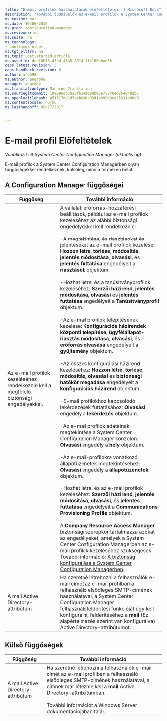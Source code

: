 ```yaml
---
title: "E-mail profilok használatának előfeltételei |} Microsoft Docs"
description: "További tudnivalók az e-mail profilok a System Center Configuration Manager és a függőségek, külsőleg mind a terméken belüli."
ms.custom: na
ms.date: 10/06/2016
ms.prod: configuration-manager
ms.reviewer: na
ms.suite: na
ms.technology:
- configmgr-other
ms.tgt_pltfrm: na
ms.topic: get-started-article
ms.assetid: dccf0b73-43bd-4545-8914-114168ebad36
caps.latest.revision: 5
caps.handback.revision: 0
author: arob98
ms.author: angrobe
manager: angrobe
ms.translationtype: Machine Translation
ms.sourcegitcommit: 199096db7a23fb14db98b95e75246ed254848ab7
ms.openlocfilehash: 451317db1d7aab888c03d1a099b9ce25311e06d0
ms.contentlocale: hu-hu
ms.lasthandoff: 05/17/2017


---
```

# <a name="email-profile-prerequisites"></a>E-mail profil Előfeltételek

*Vonatkozik: A System Center Configuration Manager (aktuális ág)*

E-mail profilok a System Center Configuration Managerben olyan függőségekkel rendelkeznek, külsőleg, mind a terméken belül.  

## <a name="configuration-manager-dependencies"></a>A Configuration Manager függőségei  

|Függőség|További információ|  
|----------------|----------------------|  
|Az e-mail profilok kezeléséhez rendelkeznie kell a megfelelő biztonsági engedélyekkel.|A vállalati erőforrás-hozzáférési beállítások, például az e-mail profilok kezeléséhez az alábbi biztonsági engedélyekkel kell rendelkeznie:<br /><br /> -A megtekintése, és riasztásokat és jelentéseket az e-mail profilok kezelése: **Hozzon létre**, **törlése**, **módosítás**, **jelentés módosítása**, **olvasási**, és **jelentés futtatása** engedélyeit a **riasztások** objektum.<br /><br /> -Hozhat létre, és a tanúsítványprofilok kezeléséhez: **Szerzői házirend**, **jelentés módosítása**, **olvasási** és **jelentés futtatása** engedélyeit a **Tanúsítványprofil** objektum.<br /><br /> -Az e-mail profilok telepítésének kezelése: **Konfigurációs házirendek központi telepítése**, **ügyfélállapot-riasztás módosítása**, **olvasási**, és **erőforrás olvasása** engedélyeit a **gyűjtemény** objektum.<br /><br /> -Az összes konfigurálási házirend kezeléséhez: **Hozzon létre**, **törlése**, **módosítás**, **olvasási** és **biztonsági hatókör megadása** engedélyeit a **konfigurációs házirend** objektum.<br /><br /> -E-mail profilokhoz kapcsolódó lekérdezések futtatásához: **Olvasási** engedély a **lekérdezés** objektum.<br /><br /> -Az e-mail profilok adatainak megtekintése a System Center Configuration Manager konzolon: **Olvasási** engedély a **hely** objektum.<br /><br /> -Az e-mail-profilokra vonatkozó állapotüzenetek megtekintéséhez: **Olvasási** engedély a **állapotüzenetek** objektum.<br /><br /> -Hozhat létre, és az e-mail profilok kezeléséhez: **Szerzői házirend**, **jelentés módosítása**, **olvasási**, és **jelentés futtatása** engedélyeit a **Communications Provisioning Profile** objektum.<br /><br /> A **Company Resource Access Manager** biztonsági szerepkör tartalmazza azokat az engedélyeket, amelyek a System Center Configuration Managerben az e-mail profilok kezeléséhez szükségesek. További információ: [A biztonság konfigurálása a System Center Configuration Managerben](../../core/plan-design/security/configure-security.md).|  
|A mail Active Directory-attribútum|Ha szeretné létrehozni a felhasználók e-mail címét az e-mail profilban a felhasználó elsődleges SMTP-címének használatával, a System Center Configuration Manager felhasználófelderítési funkcióját úgy kell konfigurálni, felderítéséhez a **mail** (Ez alapértelmezés szerint van konfigurálva) Active Directory-attribútumot.|  

## <a name="external-dependencies"></a>Külső függőségek  

|Függőség|További információ|  
|----------------|----------------------|  
|A mail Active Directory-attribútum|Ha szeretné létrehozni a felhasználók e-mail címét az e-mail profilban a felhasználó elsődleges SMTP-címének használatával, a címnek már léteznie kell a **mail** Active Directory-attribútumban.<br /><br /> További információt a Windows Server dokumentációjában talál.|

